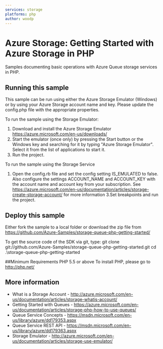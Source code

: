 ```yaml
---
services: storage
platforms: php
author: woodp
---
```


# Azure Storage: Getting Started with Azure Storage in PHP
Samples documenting basic operations with Azure Queue storage services in PHP. 

## Running this sample
This sample can be run using either the Azure Storage Emulator (Windows) or by using your Azure Storage account name and key. Please update the config.php file with the appropriate properties.

To run the sample using the Storage Emulator:
1. Download and install the Azure Storage Emulator https://azure.microsoft.com/en-us/downloads/ 
2. Start the emulator (once only) by pressing the Start button or the Windows key and searching for it by typing "Azure Storage Emulator". Select it from the list of applications to start it.
3. Run the project. 

To run the sample using the Storage Service
1. Open the config.rb file and set the config setting IS_EMULATED to false. Also configure the settings ACCOUNT_NAME and ACCOUNT_KEY with the account name and account key from your subscription. See https://azure.microsoft.com/en-us/documentation/articles/storage-create-storage-account/ for more information
3.Set breakpoints and run the project. 

## Deploy this sample 

Either fork the sample to a local folder or download the zip file from https://github.com/Azure-Samples/storage-queue-php-getting-started/

To get the source code of the SDK via git, type:
git clone git://github.com/Azure-Samples/storage-queue-php-getting-started.git
cd .\storage-queue-php-getting-started

##Minimum Requirements
PHP 5.5 or above
To install PHP, please go to http://php.net/

## More information
  - What is a Storage Account - http://azure.microsoft.com/en-us/documentation/articles/storage-whatis-account/  
  - Getting Started with Queues - https://azure.microsoft.com/en-us/documentation/articles/storage-php-how-to-use-queues/
  - Queue Service Concepts - https://msdn.microsoft.com/en-us/library/azure/dd179353.aspx 
  - Queue Service REST API - https://msdn.microsoft.com/en-us/library/azure/dd179363.aspx 
  - Storage Emulator - http://azure.microsoft.com/en-us/documentation/articles/storage-use-emulator/